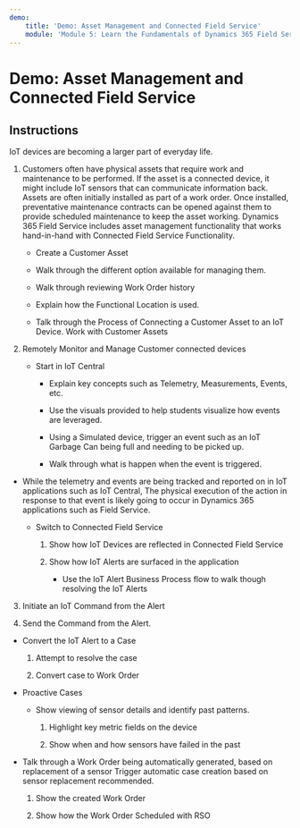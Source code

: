 ```yaml
---
demo:
    title: 'Demo: Asset Management and Connected Field Service'
    module: 'Module 5: Learn the Fundamentals of Dynamics 365 Field Service'
---
```


# Demo: Asset Management and Connected Field Service

## Instructions

IoT devices are becoming a larger part of everyday life. 

1. Customers often have physical assets that require work and maintenance to be performed.  If the asset is a connected device, it might include IoT sensors that can communicate information back.  Assets are often initially installed as part of a work order.  Once installed, preventative maintenance contracts can be opened against them to provide scheduled maintenance to keep the asset working.  Dynamics 365 Field Service includes asset management functionality that works hand-in-hand with Connected Field Service Functionality.    

	- Create a Customer Asset

	- Walk through the different option available for managing them. 

	- Walk through reviewing Work Order history

	- Explain how the Functional Location is used. 

	- Talk through the Process of Connecting a Customer Asset to an IoT Device. Work with Customer Assets

 

2. Remotely Monitor and Manage Customer connected devices

	- Start in IoT Central

		- Explain key concepts such as Telemetry, Measurements, Events, etc. 

		- Use the visuals provided to help students visualize how events are leveraged. 

		- Using a Simulated device, trigger an event such as an IoT Garbage Can being full and needing to be picked up. 

		- Walk through what is happen when the event is triggered. 

- While the telemetry and events are being tracked and reported on in IoT applications such as IoT Central, The physical execution of the action in response to that event is likely going to occur in Dynamics 365 applications such as Field Service. 

	- Switch to Connected Field Service

		1. Show how IoT Devices are reflected in Connected Field Service

		2. Show how IoT Alerts are surfaced in the application

			- Use the IoT Alert Business Process flow to walk though resolving the IoT Alerts

3. Initiate an IoT Command from the Alert

4. Send the Command from the Alert. 

- Convert the IoT Alert to a Case

	1. Attempt to resolve the case

	2. Convert case to Work Order

- Proactive Cases

	- Show viewing of sensor details and identify past patterns. 

		1. Highlight key metric fields on the device

		2. Show when and how sensors have failed in the past 

- Talk through a Work Order being automatically generated, based on replacement of a sensor Trigger automatic case creation based on sensor replacement recommended. 

	1. Show the created Work Order 

	2. Show how the Work Order Scheduled with RSO
